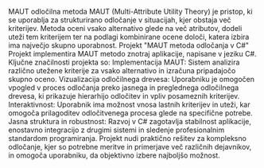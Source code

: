 MAUT odločilna metoda
MAUT (Multi-Attribute Utility Theory) je pristop, ki se uporablja za strukturirano odločanje v situacijah, kjer obstaja več kriterijev. Metoda oceni vsako alternativo glede na več atributov, dodeli uteži tem kriterijem ter na podlagi kombinirane ocene določi, katera izbira ima največjo skupno uporabnost.
Projekt "MAUT metoda odločanja v C#"
Projekt implementira MAUT metodo znotraj aplikacije, napisane v jeziku C#. Ključne značilnosti projekta so:
Implementacija MAUT: Sistem analizira različno utežene kriterije za vsako alternativo in izračuna pripadajočo skupno oceno.
Vizualizacija odločilnega drevesa: Uporabniku je omogočen vpogled v proces odločanja preko jasnega in preglednega odločilnega drevesa, ki prikazuje hierarhijo odločitev in vpliv posameznih kriterijev.
Interaktivnost: Uporabnik ima možnost vnosa lastnih kriterijev in uteži, kar omogoča prilagoditev odločitvenega procesa glede na specifične potrebe.
Jasna struktura in robustnost: Razvoj v C# zagotavlja stabilnost aplikacije, enostavno integracijo z drugimi sistemi in sledenje profesionalnim standardom programiranja.
Projekt nudi praktično rešitev za kompleksno odločanje, kjer so potrebne meritve in primerjave več različnih dejavnikov, in omogoča uporabniku, da objektivno izbere najboljšo možnost.
